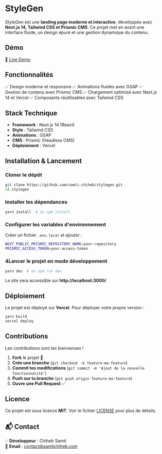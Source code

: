 # StyleGen

StyleGen est une **landing page moderne et interactive**, développée avec **Next.js 14, Tailwind CSS et Prismic CMS**. Ce projet met en avant une interface fluide, un design épuré et une gestion dynamique du contenu.

## Démo
🔗 [Live Demo](https://stylegen.samtichiheb.com/)

## Fonctionnalités
✅ Design moderne et responsive
✅ Animations fluides avec GSAP
✅ Gestion de contenu avec Prismic CMS
✅ Chargement optimisé avec Next.js 14 et Vercel
✅ Composants réutilisables avec Tailwind CSS

## Stack Technique
- **Framework** : Next.js 14 (React)
- **Style** : Tailwind CSS
- **Animations** : GSAP
- **CMS** : Prismic (Headless CMS)
- **Déploiement** : Vercel

## Installation & Lancement

### Cloner le dépôt
```bash
git clone https://github.com/samti-chiheb/stylegen.git
cd stylegen
```

### Installer les dépendances
```bash
yarn install  # ou npm install
```

### Configurer les variables d'environnement
Créer un fichier `.env.local` et ajouter :
```bash
NEXT_PUBLIC_PRISMIC_REPOSITORY_NAME=your-repository
PRISMIC_ACCESS_TOKEN=your-access-token
```

### 4️Lancer le projet en mode développement
```bash
yarn dev  # ou npm run dev
```

Le site sera accessible sur **http://localhost:3000/**

## Déploiement
Le projet est déployé sur **Vercel**. Pour déployer votre propre version :
```bash
yarn build
vercel deploy
```

## Contributions
Les contributions sont les bienvenues !
1. **Fork** le projet 🍴
2. **Crée une branche** (`git checkout -b feature-ma-feature`)
3. **Commit tes modifications** (`git commit -m 'Ajout de la nouvelle fonctionnalité'`)
4. **Push sur ta branche** (`git push origin feature-ma-feature`)
5. **Ouvre une Pull Request** ✅

## Licence
Ce projet est sous licence **MIT**. Voir le fichier [LICENSE](LICENSE) pour plus de détails.

## 📬 Contact
💡 **Développeur** : Chiheb Samti  
📧 **Email** : contact@samtichiheb.com  